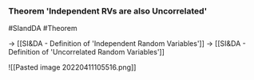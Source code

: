 ### Theorem 'Independent RVs are also Uncorrelated'
#SIandDA #Theorem 

-> [[SI&DA - Definition of 'Independent Random Variables']]
-> [[SI&DA - Definition of 'Uncorrelated Random Variables']]

![[Pasted image 20220411105516.png]]
